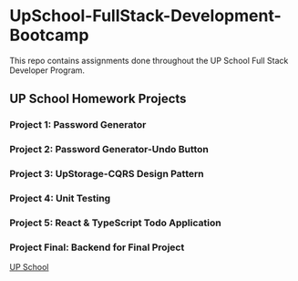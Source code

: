 # UpSchool-FullStack-Development-Bootcamp
This repo contains assignments done throughout the UP School Full Stack Developer Program.

## UP School Homework Projects
### Project 1: Password Generator
### Project 2: Password Generator-Undo Button
### Project 3: UpStorage-CQRS Design Pattern
### Project 4: Unit Testing
### Project 5: React & TypeScript Todo Application
### Project Final: Backend for Final Project

[UP School](https://www.upschool.io/)
